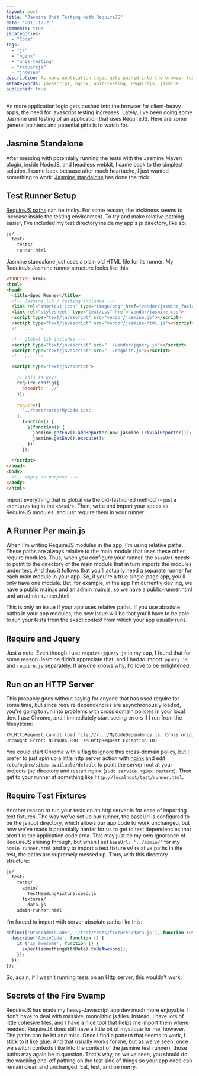 ```yaml
---
layout: post
title: "Jasmine Unit Testing with RequireJS"
date: "2011-12-21"
comments: true
jscategories:
  - "Code"
tags:
  - "js"
  - "nginx"
  - "unit-testing"
  - "requirejs"
  - "jasmine"
description: As more application logic gets pushed into the browser for client-heavy apps, the need for javascript testing increases.  Lately, I've been doing some Jasmi
metaKeywords: javascript, nginx, unit-testing, requirejs, jasmine
published: true
---
```


As more application logic gets pushed into the browser for client-heavy apps, the need for javascript testing increases.  Lately, I've been doing some Jasmine unit testing of an application that uses RequireJS.  Here are some general pointers and potential pitfalls to watch for.

<!--more-->

Jasmine Standalone
------------------

After messing with potentially running the tests with the Jasmine Maven plugin, inside NodeJS, and headless webkit, I came back to the simplest solution.  I came back because after much heartache, I just wanted something to work.  [Jasmine standalone](http://pivotal.github.com/jasmine/download.html) has done the trick.  

Test Runner Setup
-----------------

[RequireJS paths](http://requirejs.org/docs/api.html#config) can be tricky.  For some reason, the trickiness seems to increase inside the testing environment.  To try and make relative pathing easier, I've included my test directory inside my app's js directory, like so:

```bash
js/
  test/
    tests/
    runner.html        
```

Jasmine standalone just uses a plain old HTML file for its runner.  My RequireJs Jasmine runner structure looks like this:

```html
<!DOCTYPE html>
<html>
<head>
  <title>Spec Runner</title>
  <!-- Jasmine lib / testing includes -->
  <link rel="shortcut icon" type="image/png" href="vendor/jasmine_favicon.png">
  <link rel="stylesheet" type="text/css" href="vendor/jasmine.css">
  <script type="text/javascript" src="vendor/jasmine.js"></script>
  <script type="text/javascript" src="vendor/jasmine-html.js"></script>
  <!-- ... -->

  <!-- global lib includes -->
  <script type="text/javascript" src="../vendor/jquery.js"></script>
  <script type="text/javascript" src="../require.js"></script>
  <!-- ... -->

  <script type="text/javascript">

    // This is key!
    require.config({
      baseUrl: '../'
    });
    
    require([
      '../test/tests/MyCode.spec'
    ],
      function() {
        $(function() {
          jasmine.getEnv().addReporter(new jasmine.TrivialReporter());
          jasmine.getEnv().execute();
        });
      });
    
  </script>
</head>
<body>
  <!-- empty on purpose -->
</body>
</html>
```

Import everything that is global via the old-fashioned method -- just a `<script/>` tag in the `<head/>`.  Then, write and import your specs as RequireJS modules, and just require them in your runner.  

A Runner Per main.js
--------------------

When I'm writing RequireJS modules in the app, I'm using relative paths.  These paths are always relative to the main module that uses these other require modules.  Thus, when you configure your runner, the `baseUrl` *needs* to point to the directory of the main module that in turn imports the modules under test.  And thus it follows that you'll actually need a separate runner for each main module in your app.  So, if you're a true single-page app, you'll only have one module.  But, for example, in the app I'm currently dev'ing, we have a public main.js and an admin main.js, so we have a public-runner.html and an admin-runner.html.

This is only an issue if your app uses relative paths.  If you use absolute paths in your app modules, the new issue will be that you'll have to be able to run your tests from the exact context from which your app usually runs.  

Require and Jquery
------------------

Just a note:  Even though I use `require-jquery.js` in my app, I found that for some reason Jasmine didn't appreciate that, and I had to import `jquery.js` and `require.js` separately.  If anyone knows why, I'd love to be enlightened.

Run on an HTTP Server
---------------------

This probably goes without saying for anyone that has used require for some time, but since require dependencies are asynchronously loaded, you're going to run into problems with cross domain policies in your local dev.  I use Chrome, and I immediately start seeing errors if I run from the filesystem:

```bash
XMLHttpRequest cannot load file:///.../MyCodeDependency.js. Cross origin requests are only supported for HTTP.
Uncaught Error: NETWORK_ERR: XMLHttpRequest Exception 101
```

You could start Chrome with a flag to ignore this cross-domain policy, but I prefer to just spin up a little http server action with [nginx](http://nginx.org/en/) and edit `/etc/nginx/sites-available/default` to point the server root at your projects `js/` directory and restart nginx (`sudo service nginx restart`).  Then get to your runner at something like `http://localhost/test/runner.html`.

Require Test Fixtures
---------------------

Another reason to run your tests on an http server is for ease of importing text fixtures.  The way we've set up our runner, the baseUrl is configured to be the js root directory, which allows our app code to work unchanged, but now we've made it potentially harder for us to get to test dependencies that aren't in the application code area.  This may just be my own ignorance of RequireJS shining through, but when I set `baseUrl: '../admin/'` for my `admin-runner.html` and try to import a test fixture w/ relative paths in the test, the paths are supremely messed up.  Thus, with this directory structure:

```bash
js/
  test/
    tests/
      admin/
        TestNeedingFixture.spec.js
      fixtures/
        data.js
    admin-runner.html    
```

I'm forced to import with server absolute paths like this:

```javascript
define(['OtherAdminCode', '/test/tests/fixtures/data.js'], function (OtherAdminCode, data) {
  describe('AdminCode', function () {  
    it ('is awesome', function () {
      expect(somethingWithData).toBeAwesome();
    });
  });
});
```

So, again, if I wasn't running tests on an Http server, this wouldn't work.

Secrets of the Fire Swamp
-------------------------

RequireJS has made my heavy-Javascript app dev much more enjoyable.  I don't have to deal with massive, monolithic js files.  Instead, I have lots of little cohesive files, and I have a nice tool that helps me import them where needed.  RequireJS does still have a little bit of mystique for me, however.  The paths can be hit and miss.  Once I find a pattern that seems to work, I stick to it like glue.  And that usually works for me, but as we've seen, once we switch contexts (like into the context of the jasmine test runner), those paths may again be in question.  That's why, as we've seen, you should do the wacking one-off pathing on the test side of things so your app code can remain clean and unchanged.  Eat, test, and be merry.

  
